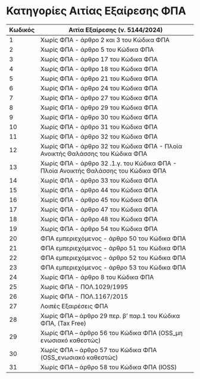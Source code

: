# Κατηγορίες Αιτίας Εξαίρεσης ΦΠΑ

| Κωδικός | Αιτία Εξαίρεσης (ν. 5144/2024)                                                     |
|---------|------------------------------------------------------------------------------------|
| 1       | Χωρίς ΦΠΑ - άρθρο 2 και 3 του Κώδικα ΦΠΑ                                           |
| 2       | Χωρίς ΦΠΑ - άρθρο 5 του Κώδικα ΦΠΑ                                                 |
| 3       | Χωρίς ΦΠΑ - άρθρο 17 του Κώδικα ΦΠΑ                                                |
| 4       | Χωρίς ΦΠΑ - άρθρο 18 του Κώδικα ΦΠΑ                                                |
| 5       | Χωρίς ΦΠΑ - άρθρο 21 του Κώδικα ΦΠΑ                                                |
| 6       | Χωρίς ΦΠΑ - άρθρο 24 του Κώδικα ΦΠΑ                                                |
| 7       | Χωρίς ΦΠΑ - άρθρο 27 του Κώδικα ΦΠΑ                                                |
| 8       | Χωρίς ΦΠΑ - άρθρο 29 του Κώδικα ΦΠΑ                                                |
| 9       | Χωρίς ΦΠΑ - άρθρο 30 του Κώδικα ΦΠΑ                                                |
| 10      | Χωρίς ΦΠΑ - άρθρο 31 του Κώδικα ΦΠΑ                                                |
| 11      | Χωρίς ΦΠΑ - άρθρο 32 του Κώδικα ΦΠΑ                                                |
| 12      | Χωρίς ΦΠΑ - άρθρο 32 του Κώδικα ΦΠΑ - Πλοία Ανοικτής Θαλάσσης του Κώδικα ΦΠΑ       |
| 13      | Χωρίς ΦΠΑ - άρθρο 32 .1.γ. του Κώδικα ΦΠΑ - Πλοία Ανοικτής Θαλάσσης του Κώδικα ΦΠΑ |
| 14      | Χωρίς ΦΠΑ - άρθρο 33 του Κώδικα ΦΠΑ                                                |
| 15      | Χωρίς ΦΠΑ - άρθρο 44 του Κώδικα ΦΠΑ                                                |
| 16      | Χωρίς ΦΠΑ - άρθρο 45 του Κώδικα ΦΠΑ                                                |
| 17      | Χωρίς ΦΠΑ - άρθρο 47 του Κώδικα ΦΠΑ                                                |
| 18      | Χωρίς ΦΠΑ - άρθρο 48 του Κώδικα ΦΠΑ                                                |
| 19      | Χωρίς ΦΠΑ - άρθρο 54 του Κώδικα ΦΠΑ                                                |
| 20      | ΦΠΑ εμπεριεχόμενος - άρθρο 50 του Κώδικα ΦΠΑ                                       |
| 21      | ΦΠΑ εμπεριεχόμενος - άρθρο 51 του Κώδικα ΦΠΑ                                       |
| 22      | ΦΠΑ εμπεριεχόμενος - άρθρο 52 του Κώδικα ΦΠΑ                                       |
| 23      | ΦΠΑ εμπεριεχόμενος - άρθρο 53 του Κώδικα ΦΠΑ                                       |
| 24      | Χωρίς ΦΠΑ - άρθρο 8 του Κώδικα ΦΠΑ                                                 |
| 25      | Χωρίς ΦΠΑ - ΠΟΛ.1029/1995                                                          |
| 26      | Χωρίς ΦΠΑ - ΠΟΛ.1167/2015                                                          |
| 27      | Λοιπές Εξαιρέσεις ΦΠΑ                                                              |
| 28      | Χωρίς ΦΠΑ – άρθρο 29 περ. β’ παρ.1 του Κώδικα ΦΠΑ, (Tax Free)                      |
| 29      | Χωρίς ΦΠΑ – άρθρο 56 του Κώδικα ΦΠΑ (OSS_μη ενωσιακό καθεστώς)                     |
| 30      | Χωρίς ΦΠΑ – άρθρο 57 του Κώδικα ΦΠΑ (OSS_ενωσιακό καθεστώς)                        |
| 31      | Χωρίς ΦΠΑ – άρθρο 58 του Κώδικα ΦΠΑ (IOSS)                                         |